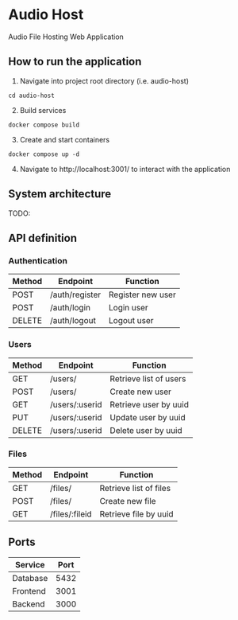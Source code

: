 # Audio Host
Audio File Hosting Web Application

## How to run the application

1. Navigate into project root directory (i.e. audio-host)
```
cd audio-host
```

2. Build services
```
docker compose build
```

3. Create and start containers
```
docker compose up -d
```

4. Navigate to http://localhost:3001/ to interact with the application

## System architecture
TODO:

## API definition

### Authentication

| Method | Endpoint        | Function          |
| -------|---------------- | ----------------- |
| POST   | /auth/register  | Register new user |
| POST   | /auth/login     | Login user        |
| DELETE | /auth/logout    | Logout user       |

### Users

| Method | Endpoint        | Function               |
| -------|---------------- | ---------------------- |
| GET    | /users/         | Retrieve list of users |
| POST   | /users/         | Create new user        |
| GET    | /users/:userid  | Retrieve user by uuid  |
| PUT    | /users/:userid  | Update user by uuid    |
| DELETE | /users/:userid  | Delete user by uuid    |

### Files

| Method | Endpoint        | Function               |
| -------|---------------- | ---------------------- |
| GET    | /files/         | Retrieve list of files |
| POST   | /files/         | Create new file        |
| GET    | /files/:fileid  | Retrieve file by uuid  |

## Ports

| Service       | Port  |
| ------------- | ----- |
| Database      | 5432  |
| Frontend      | 3001  |
| Backend       | 3000  |
